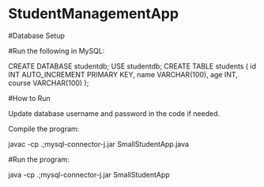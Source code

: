 # StudentManagementApp
#Database Setup

#Run the following in MySQL:

CREATE DATABASE studentdb;
USE studentdb;
CREATE TABLE students (
    id INT AUTO_INCREMENT PRIMARY KEY,
    name VARCHAR(100),
    age INT,
    course VARCHAR(100)
);

#How to Run

Update database username and password in the code if needed.

Compile the program:

javac -cp .;mysql-connector-j.jar SmallStudentApp.java


#Run the program:

java -cp .;mysql-connector-j.jar SmallStudentApp


